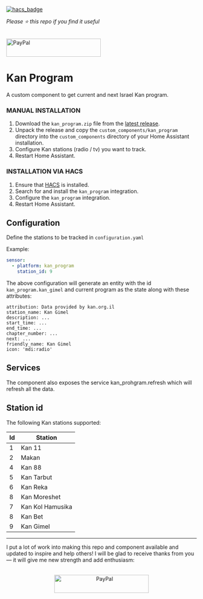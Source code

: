 [![hacs_badge](https://img.shields.io/badge/HACS-Default-orange.svg)](https://github.com/custom-components/hacs)

*Please :star: this repo if you find it useful*

<p align="left"><br>
<a href="https://paypal.me/eyalco1967?locale.x=he_IL" target="_blank"><img src="http://khrolenok.ru/support_paypal.png" alt="PayPal" width="250" height="48"></a>
</p>

# Kan Program

A custom component to get current and next Israel Kan program.

### MANUAL INSTALLATION

1. Download the `kan_program.zip` file from the
   [latest release](https://github.com/eyalcha/kan_program/releases/latest).
2. Unpack the release and copy the `custom_components/kan_program` directory
   into the `custom_components` directory of your Home Assistant
   installation.
3. Configure Kan stations (radio / tv) you want to track.
4. Restart Home Assistant.

### INSTALLATION VIA HACS

1. Ensure that [HACS](https://custom-components.github.io/hacs/) is installed.
2. Search for and install the `kan_program` integration.
3. Configure the `kan_program` integration.
4. Restart Home Assistant.

## Configuration

Define the stations to be tracked in `configuration.yaml`

Example:

```yaml
sensor:
  - platform: kan_program
    station_id: 9
```

The above configuration will generate an entity with the id `kan_program.kan_gimel` and current program as the state along with these attributes:

```
attribution: Data provided by kan.org.il
station_name: Kan Gimel
description: ...
start_time: ...
end_time: ...
chapter_number: ...
next: ...
friendly_name: Kan Gimel
icon: 'mdi:radio'
```

## Services

The component also exposes the service kan_prohgram.refresh which will refresh all the data.

## Station id

The following Kan stations supported:

Id | Station
---|---
1  | Kan 11
2  | Makan
4  | Kan 88
5  | Kan Tarbut
6  | Kan Reka
8  | Kan Moreshet
7  | Kan Kol Hamusika
8  | Kan Bet
9  | Kan Gimel

---

I put a lot of work into making this repo and component available and updated to inspire and help others! I will be glad to receive thanks from you — it will give me new strength and add enthusiasm:
<p align="center"><br>
<a href="https://paypal.me/eyalco1967?locale.x=he_IL" target="_blank"><img src="http://khrolenok.ru/support_paypal.png" alt="PayPal" width="250" height="48"></a>
</p>
